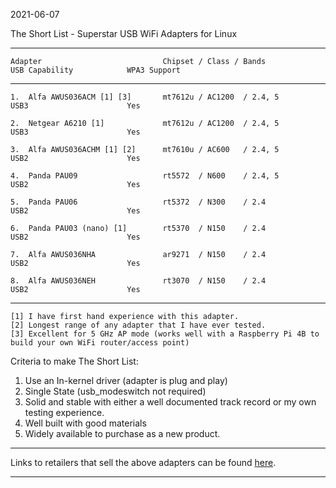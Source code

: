 2021-06-07

The Short List - Superstar USB WiFi Adapters for Linux

-----
```
Adapter                           Chipset / Class / Bands           USB Capability            WPA3 Support
```
-----
```
1.  Alfa AWUS036ACM [1] [3]       mt7612u / AC1200  / 2.4, 5        USB3                      Yes

2.  Netgear A6210 [1]             mt7612u / AC1200  / 2.4, 5        USB3                      Yes

3.  Alfa AWUS036ACHM [1] [2]      mt7610u / AC600   / 2.4, 5        USB2                      Yes

4.  Panda PAU09                   rt5572  / N600    / 2.4, 5        USB2                      Yes

5.  Panda PAU06                   rt5372  / N300    / 2.4           USB2                      Yes

6.  Panda PAU03 (nano) [1]        rt5370  / N150    / 2.4           USB2                      Yes

7.  Alfa AWUS036NHA               ar9271  / N150    / 2.4           USB2                      Yes

8.  Alfa AWUS036NEH               rt3070  / N150    / 2.4           USB2                      Yes
```
-----

```
[1] I have first hand experience with this adapter.
[2] Longest range of any adapter that I have ever tested.
[3] Excellent for 5 GHz AP mode (works well with a Raspberry Pi 4B to build your own WiFi router/access point)
````
Criteria to make The Short List: 

1. Use an In-kernel driver (adapter is plug and play)
2. Single State (usb_modeswitch not required)
3. Solid and stable with either a well documented track record or my own testing experience.
4. Well built with good materials
5. Widely available to purchase as a new product.

-----

Links to retailers that sell the above adapters can be found [here](https://github.com/morrownr/USB-WiFi).

-----
